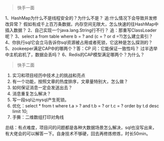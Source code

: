 
> 快手一面

1、HashMap为什么不是线程安全的？为什么不是？
      追:什么情况下会导致并发修改异常？
        假如有成千上百万条数据，内存空间无限大，怎么快速的往HashMap中插入数据？
2、自己实现一个java.lang.String行不行？
      追：那重写ClassLoader呢？
3、select a from table where b = ? and (c = ? or d =?)怎么建立索引？
4、你执行sql它会立马告诉你sql资源被占用或者死锁，它这种是怎么探测的？
5、zookeeper满足CAP中的哪两个？答：CP 问：它能保证一致性吗？
        过半选举中主机宕机了，数据会丢吗？
6、Redis的CAP模型满足哪两个？为什么？





> 快手二面

1. 实习和项目经历中技术上的挑战和亮点
2. 有一个功能，按照文章的热度排序，文章量特别大，怎么做？
3. 如何保证消息一定会发送出去？
4. 消息重复怎么解决？
5. 写一段sql让mysql产生死锁。
6. 优化：select * from t where t.a > ? and t.b = ? or t.c = ? order by t.d desc limit 10;
7. 手撕：二维数组打印对角线

总结：有点难度，项目问的问题都是各种大数据场景怎么解决，sql也没写出来，有大佬会的可以解答一下。自身技术不够硬，回去再修炼修炼，时长50min。

